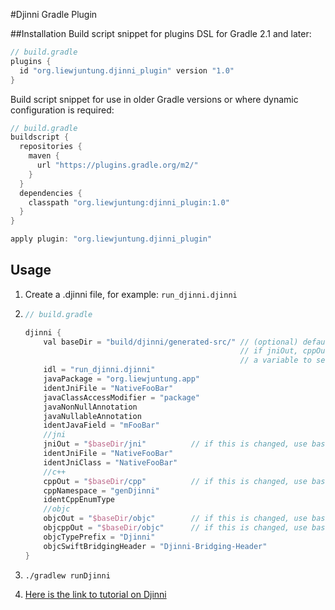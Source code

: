 #Djinni Gradle Plugin

##Installation
Build script snippet for plugins DSL for Gradle 2.1 and later:
```groovy
// build.gradle
plugins {
  id "org.liewjuntung.djinni_plugin" version "1.0"
}
```


Build script snippet for use in older Gradle versions or where dynamic configuration is required:
```groovy
// build.gradle
buildscript {
  repositories {
    maven {
      url "https://plugins.gradle.org/m2/"
    }
  }
  dependencies {
    classpath "org.liewjuntung:djinni_plugin:1.0"
  }
}

apply plugin: "org.liewjuntung.djinni_plugin"
```

## Usage
1. Create a .djinni file, for example: `run_djinni.djinni`
2.
    ```groovy
    // build.gradle
    
    djinni {
        val baseDir = "build/djinni/generated-src/" // (optional) default directory for generated files
                                                    // if jniOut, cppOut, objcOut, objcppOut is change, recommend to a use
                                                    // a variable to set a baseDirectory
        idl = "run_djinni.djinni"                                            
        javaPackage = "org.liewjuntung.app"
        identJniFile = "NativeFooBar"
        javaClassAccessModifier = "package"
        javaNonNullAnnotation
        javaNullableAnnotation
        identJavaField = "mFooBar"
        //jni
        jniOut = "$baseDir/jni"          // if this is changed, use baseDir, use a variable to set a baseDirectory
        identJniFile = "NativeFooBar"
        identJniClass = "NativeFooBar"
        //c++
        cppOut = "$baseDir/cpp"          // if this is changed, use baseDir, use a variable to set a baseDirectory
        cppNamespace = "genDjinni"
        identCppEnumType
        //objc
        objcOut = "$baseDir/objc"        // if this is changed, use baseDir, use a variable to set a baseDirectory
        objcppOut = "$baseDir/objc"      // if this is changed, use baseDir, use a variable to set a baseDirectory
        objcTypePrefix = "Djinni"
        objcSwiftBridgingHeader = "Djinni-Bridging-Header"
    }
    ```
3. `./gradlew runDjinni`

4. [Here is the link to tutorial on Djinni](http://mobilecpptutorials.com/hello-world-app-part-1.html)
